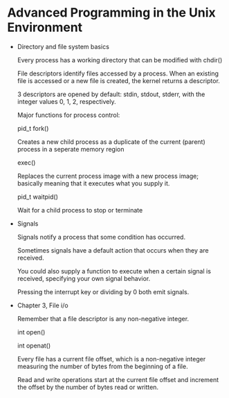 # Advanced Programming in the Unix Environment

- Directory and file system basics
    
    Every process has a working directory that can be modified with chdir()
    
    File descriptors identify files accessed by a process. When an existing file is accessed or a new file is created, the kernel returns a descriptor.
    
    3 descriptors are opened by default: stdin, stdout, stderr, with the integer values 0, 1, 2, respectively.
    
    Major functions for process control:
    
    pid_t fork()
    
    Creates a new child process as a duplicate of the current (parent) process in a seperate memory region
    
    exec()
    
    Replaces the current process image with a new process image; basically meaning that it executes what you supply it.
    
    pid_t waitpid()
    
    Wait for a child process to stop or terminate
    
- Signals
    
    Signals notify a process that some condition has occurred.
    
    Sometimes signals have a default action that occurs when they are received.
    
    You could also supply a function to execute when a certain signal is received, specifying your own signal behavior.
    
    Pressing the interrupt key or dividing by 0 both emit signals.
    
- Chapter 3, File i/o
    
    Remember that a file descriptor is any non-negative integer.
    
    int open()
    
    int openat()
    
    Every file has a current file offset, which is a non-negative integer measuring the number of bytes from the beginning of a file.
    
    Read and write operations start at the current file offset and increment the offset by the number of bytes read or written.